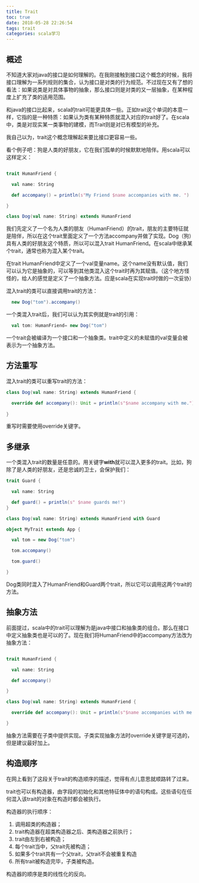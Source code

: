 ```yaml
---
title: Trait
toc: true
date: 2018-05-28 22:26:54
tags: trait
categories: scala学习
---
```


## 概述

不知道大家对java的接口是如何理解的。在我刚接触到接口这个概念的时候，我将接口理解为一系列规则的集合，认为接口是对类的行为规范。不过现在又有了想的看法：如果说类是对具体事物的抽象，那么接口则是对类的又一层抽象，在某种程度上扩充了类的适用范围。  

和java的接口比起来，scala的trait可能更具体一些。正如trait这个单词的本意一样，它指的是一种特质：如果认为类有某种特质就混入对应的trait好了。在scala中，类是对现实某一类事物的建模，而Trait则是对已有模型的补充。  

我自己以为，trait这个概念理解起来要比接口更容易一些。

看个例子吧：狗是人类的好朋友，它在我们孤单的时候默默地陪伴。用scala可以这样定义：

```scala

trait HumanFriend {

  val name: String

  def accompany() = println(s"My Friend $name accompanies with me. ")

}

class Dog(val name: String) extends HumanFriend
```

我们先定义了一个名为人类的朋友（HumanFriend）的trait，朋友的主要特征就是陪伴，所以在这个trait里面定义了一个方法accompany并做了实现。Dog（狗）具有人类的好朋友这个特质，所以可以混入trait HumanFriend。在scala中继承某个trait，通常也称为混入某个trait。

在trait HumanFriend中定义了一个val变量name。这个name没有默认值，我们可以认为它是抽象的，可以等到其他类混入这个trait时再为其赋值。（这个地方怪怪的，给人的感觉是定义了一个抽象方法。应是scala在实现trait时做的一次妥协）

混入trait的类可以直接调用trait的方法：
```scala
  new Dog("tom").accompany()
```

一个类混入trait后，我们可以认为其实例就是trait的引用：
```scala
  val tom: HumanFriend= new Dog("tom")
```

一个trait会被编译为一个接口和一个抽象类。trait中定义的未赋值的val变量会被表示为一个抽象方法。

## 方法重写

混入trait的类可以重写trait的方法：
```scala
class Dog(val name: String) extends HumanFriend {

  override def accompany(): Unit = println(s"$name accompany with me.")
  
}
```
重写时需要使用override关键字。

## 多继承

一个类混入trait的数量是任意的。用关键字**with**就可以混入更多的trait。比如，狗除了是人类的好朋友，还是忠诚的卫士，会保护我们：

```scala
trait Guard {

  val name: String

  def guard() = println(s" $name guards me!")
}

class Dog(val name: String) extends HumanFriend with Guard

object MyTrait extends App {

  val tom = new Dog("tom")

  tom.accompany()

  tom.guard()

}
```

Dog类同时混入了HumanFriend和Guard两个trait，所以它可以调用这两个trait的方法。

## 抽象方法

前面提过，scala中的trait可以理解为是java中接口和抽象类的组合。那么在接口中定义抽象类也是可以的了。现在我们将HumanFriend中的accompany方法改为抽象方法：

```scala

trait HumanFriend {

  val name: String

  def accompany()

}

class Dog(val name: String) extends HumanFriend {

  override def accompany(): Unit = println(s"$name accompanies with me.")

}
```
抽象方法需要在子类中提供实现。子类实现抽象方法时override关键字是可选的，但是建议最好加上。

## 构造顺序

在网上看到了这段关于trait的构造顺序的描述，觉得有点儿意思就顺路转了过来。

trait也可以有构造器，由字段的初始化和其他特征体中的语句构成。这些语句在任何混入该trait的对象在构造时都会被执行。

构造器的执行顺序：

1. 调用超类的构造器；
1. trait构造器在超类构造器之后、类构造器之前执行；
1. trait由左到右被构造；
1. 每个trait当中，父trait先被构造；
1. 如果多个trait共有一个父trait，父trait不会被重复构造
1. 所有trait被构造完毕，子类被构造。

构造器的顺序是类的线性化的反向。
